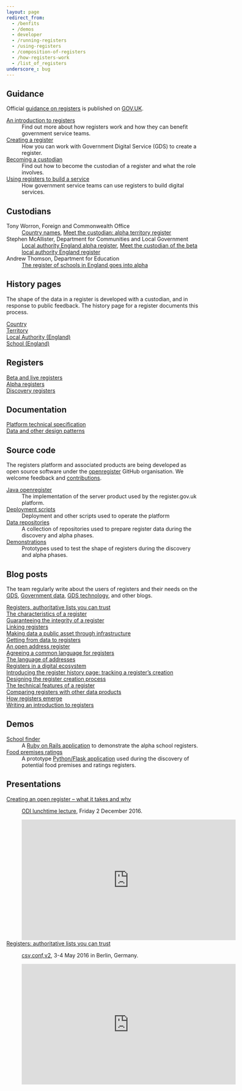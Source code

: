 ```yaml
---
layout: page
redirect_from:
  - /benfits
  - /demos
  - developer
  - /running-registers
  - /using-registers
  - /composition-of-registers
  - /how-registers-work
  - /list_of_registers
underscore_: bug
---
```


## Guidance

Official <a href="https://www.gov.uk/government/collections/registers-guidance">guidance on registers</a> is published on <a href="https://www.gov.uk">GOV.UK</a>.


<dl>
<dt><a href="https://www.gov.uk/government/publications/registers/registers">An introduction to registers</a></dt>
<dd>Find out more about how registers work and how they can benefit government service teams.</dd>

<dt><a href="https://www.gov.uk/guidance/creating-a-register">Creating a register</a></dt>
<dd>How you can work with Government Digital Service (GDS) to create a register.</dd>

<dt><a href="https://www.gov.uk/guidance/registers-becoming-a-custodian">Becoming a custodian</a></dt>
<dd>Find out how to become the custodian of a register and what the role involves.</dd>

<dt><a href="https://www.gov.uk/guidance/using-registers-to-build-a-service">Using registers to build a service</a></dt>
<dd>How government service teams can use registers to build digital services.</dd>
</dl>

## Custodians

<dl>
<dt>Tony Worron, Foreign and Commonwealth Office</dt>
<dd>
<a href="http://blogs.fco.gov.uk/guestpost/2016/02/11/spreading-the-word-and-data-on-country-names/">Country names</a>,
<a href="https://data.blog.gov.uk/2016/10/12/meet-the-custodian-alpha-territory-register/">Meet the custodian: alpha territory register</a>
</dd>

<dt>Stephen McAllister, Department for Communities and Local Government</dt>
<dd>
<a href="https://data.blog.gov.uk/2016/09/07/local-authority-england-alpha-register/">Local authority England alpha register</a>,
<a href="https://data.blog.gov.uk/2016/10/26/meet-the-custodian-of-the-beta-local-authority-england-register/">Meet the custodian of the beta local authority England register</a>
</dd>

<dt>Andrew Thomson, Department for Education</dt>
<dd><a href="https://data.blog.gov.uk/2016/11/29/the-register-of-schools-in-england-goes-into-alpha/">The register of schools in England goes into alpha</a></dd>
</dl>

## History pages
<p>The shape of the data in a register is developed with a custodian, and in response to public feedback. The history page for a register documents this process.</p>
<dl>
<dt><a href="https://registers-history.herokuapp.com/country">Country</a></dt>
<dt><a href="https://registers-history.herokuapp.com/territory">Territory</a></dt>
<dt><a href="https://registers-history.herokuapp.com/local-authority-eng">Local Authority (England)</a></dt>
<dt><a href="https://registers-history.herokuapp.com/school-eng">School (England)</a></dt>
</dl>

## Registers
<dl>
<dt><a href="{{ site.baseurl }}/registers/beta">Beta and live registers</a></dt>
<dt><a href="{{ site.baseurl }}/registers/alpha">Alpha registers</a></dt>
<dt><a href="{{ site.baseurl }}/registers/discovery">Discovery registers</a></dt>
</dl>

## Documentation
<dl>
<dt><a href="https://openregister.github.io/specification/">Platform technical specification</a></dt>
<dt><a href="{{ site.baseurl }}/patterns/">Data and other design patterns</a></dt>
</dl>

## Source code

<p>The registers platform and associated products are being developed as open source software under the <a href="https://github.com/openregister">openregister</a> GitHub organisation.
We welcome feedback and <a href="https://github.com/alphagov/styleguides/blob/master/pull-requests.md">contributions</a>.</p>
<dl>
<dt><a href="https://github.com/openregister/openregister-java">Java openregister</a></dt>
<dd>The implementation of the server product used by the register.gov.uk platform.</dd>
<dt><a href="https://github.com/openregister/deployment">Deployment scripts</a></dt>
<dd>Deployment and other scripts used to operate the platform</dd>
<dt><a href="https://github.com/openregister?utf8=%E2%9C%93&q=-data">Data repositories</a></dt>
<dd>A collection of repositories used to prepare register data during the discovery and alpha phases.</dd>
<dt><a href="https://github.com/openregister?utf8=%E2%9C%93&q=-demo">Demonstrations</a></dt>
<dd>Prototypes used to test the shape of registers during the discovery and alpha phases.</dd>
</dl>


## Blog posts

<p>The team regularly write about the users of registers and their needs on the
<a href="https://gds.blog.gov.uk">GDS</a>,
<a href="https://data.blog.gov.uk">Government data</a>,
<a href="https://gdstechnology.blog.gov.uk">GDS technology</a>, and other blogs.</p>
<dl>
<dt><a href="https://gds.blog.gov.uk/2015/09/01/registers-authoritative-lists-you-can-trust/">Registers, authoritative lists you can trust</a></dt>
<dt><a href="https://gds.blog.gov.uk/2015/10/13/the-characteristics-of-a-register/">The characteristics of a register</a></dt>
<dt><a href="https://gdstechnology.blog.gov.uk/2015/10/13/guaranteeing-the-integrity-of-a-register/">Guaranteeing the integrity of a register</a></dt>
<dt><a href="https://gds.blog.gov.uk/2015/12/16/linking-registers/">Linking registers</a></dt>
<dt><a href="https://gds.blog.gov.uk/2015/11/03/making-data-a-public-asset-through-infrastructure/">Making data a public asset through infrastructure</a></dt>
<dt><a href="https://gds.blog.gov.uk/2016/03/11/getting-from-data-to-registers/">Getting from data to registers</a></dt>
<dt><a href="https://gds.blog.gov.uk/2016/03/23/an-open-address-register/">An open address register</a></dt>
<dt><a href="https://data.blog.gov.uk/2016/08/02/agreeing-a-common-language-for-registers/">Agreeing a common language for registers</a></dt>
<dt><a href="https://data.blog.gov.uk/2016/08/19/the-language-of-addresses/">The language of addresses</a></dt>
<dt><a href="https://data.blog.gov.uk/2016/09/12/registers-in-a-digital-ecosystem/">Registers in a digital ecosystem</a></dt>
<dt><a href="https://data.blog.gov.uk/2016/10/14/introducing-the-register-history-page-tracking-a-registers-creation/">Introducing the register history page: tracking a register’s creation</a></dt>
<dt><a href="https://gds.blog.gov.uk/2016/10/18/designing-the-register-creation-process/">Designing the register creation process</a></dt>
<dt><a href="https://data.blog.gov.uk/2016/10/28/technical-features-of-a-register/">The technical features of a register</a></dt>
<dt><a href="https://data.blog.gov.uk/2016/10/31/comparing-registers-with-other-data-products/">Comparing registers with other data products</a></dt>
<dt><a href="https://data.blog.gov.uk/2016/10/24/how-registers-emerge/">How registers emerge</a></dt>
<dt><a href="https://data.blog.gov.uk/2016/07/19/writing-an-introduction-to-registers/">Writing an introduction to registers</a></dt>
</dl>


## Demos

<dl>
<dt><a href="https://openregister-school-demo.herokuapp.com/">School finder</a></dt>
<dd>A <a href="https://github.com/openregister/school-demo">Ruby on Rails application</a> to demonstrate the alpha school registers.</dd>

<dt><a href="http://openregister-food-ratings-demo.herokuapp.com/">Food premises ratings</a></dt>
<dd>A prototype <a href="https://github.com/openregister/food-ratings-demo">Python/Flask application</a> used during the discovery of potential food premises and ratings registers.</dd>
</dl>


## Presentations
<dl>
<dt><a href="http://theodi.org/lunchtime-lectures/friday-lunchtime-lecture-creating-an-open-register-what-it-takes-and-why">Creating an open register – what it takes and why</a></dt>
<dd>
<p><a href="http://theodi.org/lunchtime-lectures">ODI lunchtime lecture</a>, Friday 2 December 2016.</p>
<iframe width="560" height="315" src="https://www.youtube.com/embed/p85OxqQX0Yk" frameborder="0" allowfullscreen></iframe>
</dd>

<dt><a href="https://csvconf.com/2016/#michaelaphilip">Registers: authoritative lists you can trust</a></dt>
<dd>
<p><a href="https://csvconf.com/2016/">csv,conf,v2</a>, 3-4 May 2016 in Berlin, Germany.</p>
<iframe width="560" height="315" src="https://www.youtube.com/embed/qR79NsxpcbY" frameborder="0" allowfullscreen></iframe>
</dd>
</dl>
